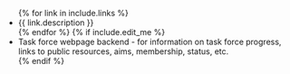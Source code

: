 <ul>
{% for link in include.links %}
    <li>
        <a class="icon-export"  href="{{ link.website }}" style="border-bottom:none"></a>
        <span style="font-weight: normal"> 
            {{ link.description }}
        </span>
    </li>
{% endfor %}
{% if include.edit_me %}
    <li>
        <a class="icon-export"  href="{{ site.improve_content }}/{{ page.path }}" style="border-bottom:none"></a>
        <span style="font-weight: normal"> 
            Task force webpage backend - for information on task force progress, links to public resources, aims, membership, status, etc.
        </span>
    </li>
{% endif %}
</ul>